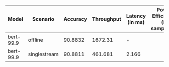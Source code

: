 | Model     | Scenario     |   Accuracy |   Throughput | Latency (in ms)   | Power Efficiency (in samples/J)   | TEST01   |
|-----------|--------------|------------|--------------|-------------------|-----------------------------------|----------|
| bert-99.9 | offline      |    90.8832 |     1672.31  | -                 |                                   | passed   |
| bert-99.9 | singlestream |    90.8811 |      461.681 | 2.166             |                                   | passed   |